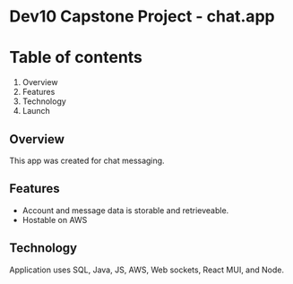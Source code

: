 # Dev10 Capstone Project - chat.app

# Table of contents
1. Overview
2. Features
3. Technology
4. Launch

## Overview
This app was created for chat messaging.

## Features
* Account and message data is storable and retrieveable.
* Hostable on AWS

## Technology
Application uses SQL, Java, JS, AWS, Web sockets, React MUI, and Node.
